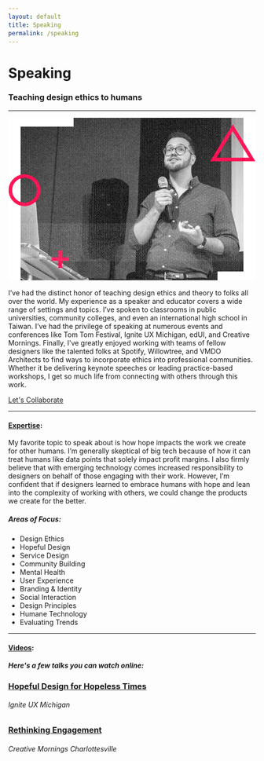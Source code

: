 ```yaml
---
layout: default
title: Speaking
permalink: /speaking
---
```


# Speaking

### Teaching design ethics to humans

---

![Kendrick Lamar](/images/speaking-img.jpg)

I’ve had the distinct honor of teaching design ethics and theory to folks all over the world. My experience as a speaker and educator covers a wide range of settings and topics. I’ve spoken to classrooms in public universities, community colleges, and even an international high school in Taiwan. I’ve had the privilege of speaking at numerous events and conferences like Tom Tom Festival, Ignite UX Michigan, edUI, and Creative Mornings. Finally, I’ve greatly enjoyed working with teams of fellow designers like the talented folks at Spotify, Willowtree, and VMDO Architects to find ways to incorporate ethics into professional communities. Whether it be delivering keynote speeches or leading practice-based workshops, I get so much life from connecting with others through this work.

<a href="mailto:speaking@jeremydcherry.com" class="btn">Let's Collaborate</a>

---

#### [Expertise](#expertise):

My favorite topic to speak about is how hope impacts the work we create for other humans. I’m generally skeptical of big tech because of how it can treat humans like data points that solely impact profit margins. I also firmly believe that with emerging technology comes increased responsibility to designers on behalf of those engaging with their work. However, I’m confident that if designers learned to embrace humans with hope and lean into the complexity of working with others, we could change the products we create for the better.

##### _Areas of Focus:_

* Design Ethics
* Hopeful Design
* Service Design
* Community Building
* Mental Health
* User Experience
* Branding & Identity
* Social Interaction
* Design Principles
* Humane Technology
* Evaluating Trends

---

#### [Videos](#Videos):

##### _Here's a few talks you can watch online:_

### [Hopeful Design for Hopeless Times](https://www.youtube.com/watch?v=m6jV0ygv56Y)
###### Ignite UX Michigan

### [Rethinking Engagement](https://creativemornings.com/talks/jeremy-cherry/1)
###### Creative Mornings Charlottesville